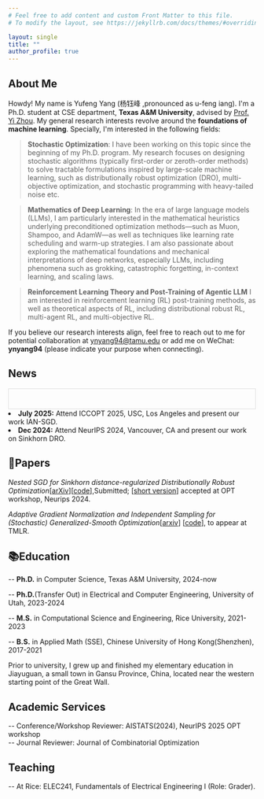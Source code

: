 ```yaml
---
# Feel free to add content and custom Front Matter to this file.
# To modify the layout, see https://jekyllrb.com/docs/themes/#overriding-theme-defaults

layout: single
title: ""
author_profile: true
---
```

## About Me
Howdy! My name is Yufeng Yang (杨钰峰 ,pronounced as u-feng iang). I'm a Ph.D. student at CSE department, **Texas A&M University**, advised by [Prof. Yi Zhou](https://sites.google.com/site/yizhouhomepage/home). My general research interests revolve around the **foundations of machine learning**.  Specially, I'm interested in the following fields:

> **Stochastic Optimization**: I have been working on this topic since the beginning of my Ph.D. program. My research focuses on designing stochastic algorithms (typically first-order or zeroth-order methods) to solve tractable formulations inspired by large-scale machine learning, such as distributionally robust optimization (DRO), multi-objective optimization, and stochastic programming with heavy-tailed noise etc.

> **Mathematics of Deep Learning**: In the era of large language models (LLMs), I am particularly interested in the mathematical heuristics underlying preconditioned optimization methods—such as Muon, Shampoo, and AdamW—as well as techniques like learning rate scheduling and warm-up strategies. I am also passionate about exploring the mathematical foundations and mechanical interpretations of deep networks, especially LLMs, including phenomena such as grokking, catastrophic forgetting, in-context learning, and scaling laws.

> **Reinforcement Learning Theory and Post-Training of Agentic LLM** I am interested in reinforcement learning (RL) post-training methods, as well as theoretical aspects of RL, including distributional robust RL, multi-agent RL, and multi-objective RL.

If you believe our research interests align, feel free to reach out to me for potential collaboration at [ynyang94@tamu.edu](mailto:nyyang94@tamu.edu) or add me on WeChat: **ynyang94** (please indicate your purpose when connecting).


## News
<div style="height: 20px; overflow-y: auto; border: 1px solid #ddd; padding: 10px;">
</div>
<li><strong>July 2025:</strong> Attend ICCOPT 2025, USC, Los Angeles and present our work IAN-SGD.</li>
<li><strong>Dec 2024:</strong> Attend NeurIPS 2024, Vancouver, CA and present our work on Sinkhorn DRO.</li>

## 📄Papers
*Nested SGD for Sinkhorn distance-regularized Distributionally Robust Optimization*\[[arXiv](https://arxiv.org/abs/2503.22923)\]\[[code](https://github.com/ynyang94/GeneralSinkhorn-Regularized-DRO)\],Submitted; \[[short version](https://openreview.net/pdf?id=qdxx8cqu80)\] accepted at OPT workshop, Neurips 2024.

*Adaptive Gradient Normalization and Independent Sampling for (Stochastic) Generalized-Smooth Optimization*\[[arxiv](https://arxiv.org/abs/2410.14054)\] \[[code](https://github.com/ynyang94/Gensmooth-IAN-SGD)\], to appear at TMLR.

## 📚Education
-- **Ph.D.** in Computer Science, Texas A&M University, 2024-now

-- **Ph.D.**(Transfer Out) in Electrical and Computer Engineering, University of Utah, 2023-2024

-- **M.S.** in Computational Science and Engineering, Rice University, 2021-2023

-- **B.S.** in Applied Math (SSE), Chinese University of Hong Kong(Shenzhen), 2017-2021

Prior to university, I grew up and finished my elementary education in Jiayuguan, a small town in Gansu Province, China, located near the western starting point of the Great Wall.

## Academic Services
-- Conference/Workshop Reviewer: AISTATS(2024), NeurIPS 2025 OPT workshop\
-- Journal Reviewer: Journal of Combinatorial Optimization

## Teaching
-- At Rice: ELEC241, Fundamentals of Electrical Engineering I (Role: Grader).

<!-- ClustrMaps Tracker -->
<script type="text/javascript" id="clustrmaps" src="//clustrmaps.com/map_v2.js?d=Mn46VZvuelQyX06Ut7_UBUIgSG5O9ztIhNIRwUwdmhU&cl=ffffff&w=a"></script>
